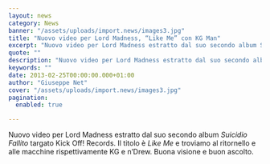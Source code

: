 ```yaml
---
layout: news
category: News
banner: "/assets/uploads/import.news/images3.jpg"
title: "Nuovo video per Lord Madness, “Like Me” con KG Man"
excerpt: "Nuovo video per Lord Madness estratto dal suo secondo album Suicidio Fallito targato Kick Off! Records. Il titolo è Like Me e troviamo al ritornello e alle macchine rispettivamente KG e n’Drew. Buona visione e buon ascolto"
quote: ""
description: "Nuovo video per Lord Madness estratto dal suo secondo album Suicidio Fallito targato Kick Off! Records. Il titolo è Like Me e troviamo al ritornello e alle macchine rispettivamente KG e n’Drew. Buona visione e buon ascolto"
keywords: ""
date: 2013-02-25T00:00:00.000+01:00
author: "Giuseppe Net"
cover: "/assets/uploads/import.news/images3.jpg"
pagination:
  enabled: true

---
```


Nuovo video per Lord Madness estratto dal suo secondo album _Suicidio Fallito_ targato Kick Off! Records. Il titolo è _Like Me_ e troviamo al ritornello e alle macchine rispettivamente KG e n’Drew. Buona visione e buon ascolto.